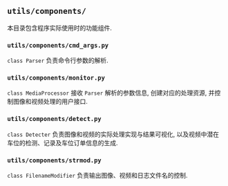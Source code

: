 ## `utils/components/`

本目录包含程序实际使用时的功能组件. 

### `utils/components/cmd_args.py`

`class Parser` 负责命令行参数的解析. 

### `utils/components/monitor.py`

`class MediaProcessor` 接收 `Parser` 解析的参数信息, 创建对应的处理资源, 并控制图像和视频处理的用户接口.

### `utils/components/detect.py`

`class Detecter` 负责图像和视频的实际处理实现与结果可视化, 以及视频中潜在车位的检测、记录及车位订单信息的生成. 

### `utils/components/strmod.py`

`class FilenameModifier` 负责输出图像、视频和日志文件名的控制. 